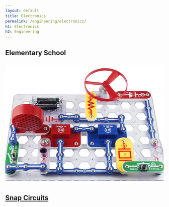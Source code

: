 ```yaml
---
layout: default
title: Electronics
permalink: /engineering/electronics/
h1: Electronics
h2: Engineering
---
```

<section50>
  <h2>Elementary School</h2>
</section50>

<section50>
  <img class="section50left" style="padding-top: 10px;" src="/images/SnapCircuits.jpg">

  <div class="section50right">
    <a href="https://www.amazon.com/Snap-Circuits-SC-300-Electronics-Exploration/dp/B0000683A4"> <h2>Snap Circuits</h2> </a>

  </div>

</section50>

